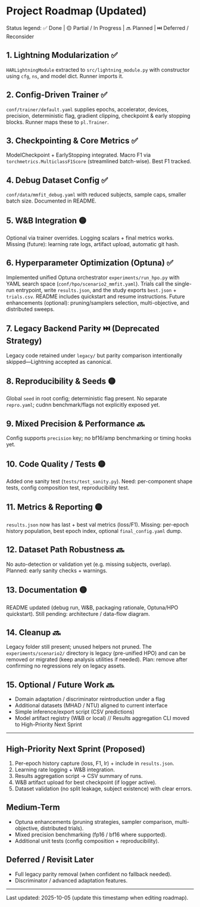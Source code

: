 # Project Roadmap (Updated)

Status legend: ✅ Done | 🟡 Partial / In Progress | 🔜 Planned | ⏭️ Deferred / Reconsider

## 1. Lightning Modularization ✅
`HARLightningModule` extracted to `src/lightning_module.py` with constructor using `cfg`, `ns`, and model dict. Runner imports it.

## 2. Config-Driven Trainer ✅
`conf/trainer/default.yaml` supplies epochs, accelerator, devices, precision, deterministic flag, gradient clipping, checkpoint & early stopping blocks. Runner maps these to `pl.Trainer`.

## 3. Checkpointing & Core Metrics ✅
ModelCheckpoint + EarlyStopping integrated. Macro F1 via `torchmetrics.MulticlassF1Score` (streamlined batch-wise). Best F1 tracked.

## 4. Debug Dataset Config ✅
`conf/data/mmfit_debug.yaml` with reduced subjects, sample caps, smaller batch size. Documented in README.

## 5. W&B Integration 🟡
Optional via trainer overrides. Logging scalars + final metrics works. Missing (future): learning rate logs, artifact upload, automatic git hash.

## 6. Hyperparameter Optimization (Optuna) ✅
Implemented unified Optuna orchestrator `experiments/run_hpo.py` with YAML search space (`conf/hpo/scenario2_mmfit.yaml`). Trials call the single-run entrypoint, write `results.json`, and the study exports `best.json` + `trials.csv`. README includes quickstart and resume instructions. Future enhancements (optional): pruning/samplers selection, multi-objective, and distributed sweeps.

## 7. Legacy Backend Parity ⏭️ (Deprecated Strategy)
Legacy code retained under `legacy/` but parity comparison intentionally skipped—Lightning accepted as canonical.

## 8. Reproducibility & Seeds 🟡
Global `seed` in root config; deterministic flag present. No separate `repro.yaml`; cudnn benchmark/flags not explicitly exposed yet.

## 9. Mixed Precision & Performance 🔜
Config supports `precision` key; no bf16/amp benchmarking or timing hooks yet.

## 10. Code Quality / Tests 🟡
Added one sanity test (`tests/test_sanity.py`). Need: per-component shape tests, config composition test, reproducibility test.

## 11. Metrics & Reporting 🟡
`results.json` now has last + best val metrics (loss/F1). Missing: per-epoch history population, best epoch index, optional `final_config.yaml` dump.

## 12. Dataset Path Robustness 🔜
No auto-detection or validation yet (e.g. missing subjects, overlap). Planned: early sanity checks + warnings.

## 13. Documentation 🟡
README updated (debug run, W&B, packaging rationale, Optuna/HPO quickstart). Still pending: architecture / data-flow diagram.

## 14. Cleanup 🔜
Legacy folder still present; unused helpers not pruned. The `experiments/scenario2/` directory is legacy (pre-unified HPO) and can be removed or migrated (keep analysis utilities if needed). Plan: remove after confirming no regressions rely on legacy assets.

## 15. Optional / Future Work 🔜
- Domain adaptation / discriminator reintroduction under a flag
- Additional datasets (MHAD / NTU) aligned to current interface
- Simple inference/export script (CSV predictions)
- Model artifact registry (W&B or local)
// Results aggregation CLI moved to High-Priority Next Sprint

---
## High-Priority Next Sprint (Proposed)
1. Per-epoch history capture (loss, F1, lr) + include in `results.json`.
2. Learning rate logging + W&B integration.
3. Results aggregation script -> CSV summary of runs.
4. W&B artifact upload for best checkpoint (if logger active).
5. Dataset validation (no split leakage, subject existence) with clear errors.

## Medium-Term
- Optuna enhancements (pruning strategies, sampler comparison, multi-objective, distributed trials).
- Mixed precision benchmarking (fp16 / bf16 where supported).
- Additional unit tests (config composition + reproducibility).

## Deferred / Revisit Later
- Full legacy parity removal (when confident no fallback needed).
- Discriminator / advanced adaptation features.

---
Last updated: 2025-10-05 (update this timestamp when editing roadmap).
